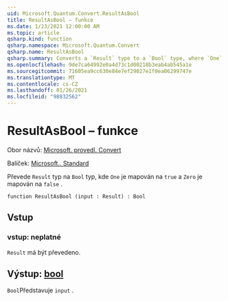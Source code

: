 ```yaml
---
uid: Microsoft.Quantum.Convert.ResultAsBool
title: ResultAsBool – funkce
ms.date: 1/23/2021 12:00:00 AM
ms.topic: article
qsharp.kind: function
qsharp.namespace: Microsoft.Quantum.Convert
qsharp.name: ResultAsBool
qsharp.summary: Converts a `Result` type to a `Bool` type, where `One` is mapped to `true` and `Zero` is mapped to `false`.
ms.openlocfilehash: 9de7ca64992e0a4d73c1d00218b3eab4ab545a1e
ms.sourcegitcommit: 71605ea9cc630e84e7ef29027e1f0ea06299747e
ms.translationtype: MT
ms.contentlocale: cs-CZ
ms.lasthandoff: 01/26/2021
ms.locfileid: "98832562"
---
```

# <a name="resultasbool-function"></a>ResultAsBool – funkce

Obor názvů: [Microsoft. provedl. Convert](xref:Microsoft.Quantum.Convert)

Balíček: [Microsoft.. Standard](https://nuget.org/packages/Microsoft.Quantum.Standard)


Převede `Result` typ na `Bool` typ, kde `One` je mapován na `true` a `Zero` je mapován na `false` .

```qsharp
function ResultAsBool (input : Result) : Bool
```


## <a name="input"></a>Vstup

### <a name="input--__invalidresult__"></a>vstup: __neplatné <Result>__

`Result` má být převedeno.



## <a name="output--bool"></a>Výstup: [bool](xref:microsoft.quantum.lang-ref.bool)

`Bool`Představuje `input` .